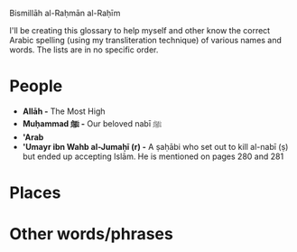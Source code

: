 Bismillāh al-Raḥmān al-Raḥīm

I'll be creating this glossary to help myself and other know the correct Arabic spelling (using my transliteration technique) of various names and words. The lists are in no specific order.

# People

* **Allāh -** The Most High
* **Muḥammad ﷺ -** Our beloved nabī ﷺ
* **'Arab**
* **'Umayr ibn Wahb al-Jumaḥī (r) -** A ṣaḥābi who set out to kill al-nabī (ṣ) but ended up accepting Islām. He is mentioned on pages 280 and 281

# Places

# Other words/phrases